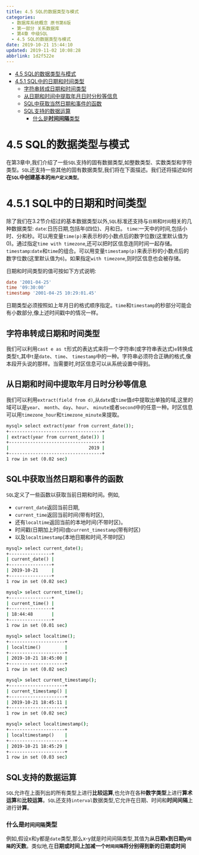 ```yaml
---
title: 4.5 SQL的数据类型与模式
categories: 
  - 数据库系统概念 原书第6版
  - 第一部分 关系数据库
  - 第4章 中级SQL
  - 4.5 SQL的数据类型与模式
date: 2019-10-21 15:44:10
updated: 2019-11-02 10:08:28
abbrlink: 1d2f522e
---
```

- [4.5 SQL的数据类型与模式](/ReadingNotes/1d2f522e/#4-5-SQL的数据类型与模式)
- [4.5.1 SQL中的日期和时间类型](/ReadingNotes/1d2f522e/#4-5-1-SQL中的日期和时间类型)
    - [字符串转成日期和时间类型](/ReadingNotes/1d2f522e/#字符串转成日期和时间类型)
    - [从日期和时间中提取年月日时分秒等信息](/ReadingNotes/1d2f522e/#从日期和时间中提取年月日时分秒等信息)
    - [SQL中获取当然日期和事件的函数](/ReadingNotes/1d2f522e/#SQL中获取当然日期和事件的函数)
    - [SQL支持的数据运算](/ReadingNotes/1d2f522e/#SQL支持的数据运算)
        - [什么是**时间间隔**类型](/ReadingNotes/1d2f522e/#什么是时间间隔类型)

<!--more-->
<script src="https://cdn.bootcss.com/jquery/3.4.0/jquery.slim.min.js"></script>
<script>$(document).ready(function () {$(".post-body > ul:nth-child(1)").hide();});</script>

<!--end-->
<!--SSTStart-->
# 4.5 SQL的数据类型与模式 #
在第3章中,我们介绍了一些`SQL`支持的固有数据类型,如整数类型、实数类型和字符类型。`SQL`还支持一些其他的固有数据类型,我们将在下面描述。我们还将描述如何**在`SQL`中创建基本的`用户定义类型`**。
# 4.5.1 SQL中的日期和时间类型 #
除了我们在3.2节介绍过的基本数据类型以外,`SQL`标准还支持与`日期`和`时间`相关的几种数据类型:
`date`:日历日期,包括年(四位)、月和日。
`time`:一天中的时间,包括小时、分和秒。可以用变量`time(p)`来表示秒的小数点后的数字位数(这里默认值为0)。通过指定`time with timezone`,还可以把时区信息连同时间一起存储。
`timestamp`:`date`和`time`的组合。可以用变量`timestamp(p)`来表示秒的小数点后的数字位数(这里默认值为`6`)。如果指定`with timezone`,则时区信息也会被存储。

日期和时间类型的值可按如下方式说明:
```sql
date '2001-04-25'
time '09:30:00'
timestamp '2001-04-25 10:29:01.45'
```
日期类型必须按照如上年月日的格式顺序指定。`time`和`timestamp`的秒部分可能会有小数部分,像上述时间戳中的情况一样。
## 字符串转成日期和时间类型 ##
我们可以利用`cast e as t`形式的表达式来将一个字符串(或字符串表达式)`e`转换成类型`t`,其中`t`是`date`、`time`、 `timestamp`中的一种。字符串必须符合正确的格式,像本段开头说的那样。当需要时,时区信息可以从系统设置中得到。
## 从日期和时间中提取年月日时分秒等信息 ##
我们可以利用`extract(field from d)`,从`date`或`time`值`d`中提取出单独的域,这里的域可以是`year`、 `month`、`day`、`hour`、 `minute`或者`second`中的任意一种。时区信息可以用`timezone_hour`和`timezone_minute`来提取。

```cmd
mysql> select extract(year from current_date());
+-----------------------------------+
| extract(year from current_date()) |
+-----------------------------------+
|                              2019 |
+-----------------------------------+
1 row in set (0.02 sec)
```
## SQL中获取当然日期和事件的函数 ##
`SQL`定义了一些函数以获取当前日期和时间。例如, 
- `current_date`返回当前日期, 
- `current_time`返回当前时间(带有时区),
- 还有`localtime`返回当前的本地时间(不带时区)。
- 时间戳(日期加上时间)由`current_timestamp`(带有时区)
- 以及`localtimestamp`(本地日期和时间,不带时区)

```cmd
mysql> select current_date();
+----------------+
| current_date() |
+----------------+
| 2019-10-21     |
+----------------+
1 row in set (0.02 sec)

mysql> select current_time();
+----------------+
| current_time() |
+----------------+
| 18:44:48       |
+----------------+
1 row in set (0.01 sec)

mysql> select localtime();
+---------------------+
| localtime()         |
+---------------------+
| 2019-10-21 18:45:00 |
+---------------------+
1 row in set (0.02 sec)

mysql> select current_timestamp();
+---------------------+
| current_timestamp() |
+---------------------+
| 2019-10-21 18:45:11 |
+---------------------+
1 row in set (0.02 sec)

mysql> select localtimestamp();
+---------------------+
| localtimestamp()    |
+---------------------+
| 2019-10-21 18:45:29 |
+---------------------+
1 row in set (0.03 sec)
```
## SQL支持的数据运算 ##
`SQL`允许在上面列出的所有类型上进行**比较运算**,也允许在各种**数字类型**上进行**算术运算**和**比较运算**。`SQL`还支持`interval`数据类型,它允许在日期、时间和**时间间隔**上进行**计算**。
### 什么是`时间间隔`类型 ###
例如,假设x和y都是`date`类型,那么x-y就是时间间隔类型,其值为**从日期x到日期y`间隔`的天数**。类似地,在**日期或时间上加减一个`时间间隔`将分别得到新的日期或时间**
<!--SSTStop-->

